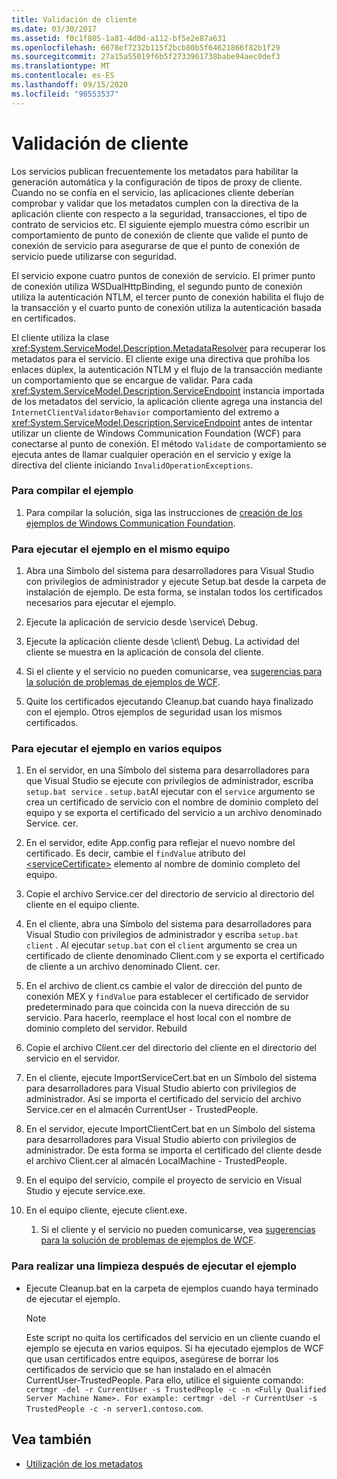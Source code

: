 ```yaml
---
title: Validación de cliente
ms.date: 03/30/2017
ms.assetid: f0c1f805-1a81-4d0d-a112-bf5e2e87a631
ms.openlocfilehash: 6678ef7232b115f2bcb80b5f64621866f82b1f29
ms.sourcegitcommit: 27a15a55019f6b5f2733961738babe94aec0def3
ms.translationtype: MT
ms.contentlocale: es-ES
ms.lasthandoff: 09/15/2020
ms.locfileid: "90553537"
---
```

# <a name="client-validation"></a>Validación de cliente
Los servicios publican frecuentemente los metadatos para habilitar la generación automática y la configuración de tipos de proxy de cliente. Cuando no se confía en el servicio, las aplicaciones cliente deberían comprobar y validar que los metadatos cumplen con la directiva de la aplicación cliente con respecto a la seguridad, transacciones, el tipo de contrato de servicios etc. El siguiente ejemplo muestra cómo escribir un comportamiento de punto de conexión de cliente que valide el punto de conexión de servicio para asegurarse de que el punto de conexión de servicio puede utilizarse con seguridad.  
  
 El servicio expone cuatro puntos de conexión de servicio. El primer punto de conexión utiliza WSDualHttpBinding, el segundo punto de conexión utiliza la autenticación NTLM, el tercer punto de conexión habilita el flujo de la transacción y el cuarto punto de conexión utiliza la autenticación basada en certificados.  
  
 El cliente utiliza la clase <xref:System.ServiceModel.Description.MetadataResolver> para recuperar los metadatos para el servicio. El cliente exige una directiva que prohíba los enlaces dúplex, la autenticación NTLM y el flujo de la transacción mediante un comportamiento que se encargue de validar. Para cada <xref:System.ServiceModel.Description.ServiceEndpoint> instancia importada de los metadatos del servicio, la aplicación cliente agrega una instancia del `InternetClientValidatorBehavior` comportamiento del extremo a <xref:System.ServiceModel.Description.ServiceEndpoint> antes de intentar utilizar un cliente de Windows Communication Foundation (WCF) para conectarse al punto de conexión. El método `Validate` de comportamiento se ejecuta antes de llamar cualquier operación en el servicio y exige la directiva del cliente iniciando `InvalidOperationExceptions`.  
  
### <a name="to-build-the-sample"></a>Para compilar el ejemplo  
  
1. Para compilar la solución, siga las instrucciones de [creación de los ejemplos de Windows Communication Foundation](building-the-samples.md).  
  
### <a name="to-run-the-sample-on-the-same-computer"></a>Para ejecutar el ejemplo en el mismo equipo  
  
1. Abra una Símbolo del sistema para desarrolladores para Visual Studio con privilegios de administrador y ejecute Setup.bat desde la carpeta de instalación de ejemplo. De esta forma, se instalan todos los certificados necesarios para ejecutar el ejemplo.  
  
2. Ejecute la aplicación de servicio desde \service\ Debug.  
  
3. Ejecute la aplicación cliente desde \client\ Debug. La actividad del cliente se muestra en la aplicación de consola del cliente.  
  
4. Si el cliente y el servicio no pueden comunicarse, vea [sugerencias para la solución de problemas de ejemplos de WCF](/previous-versions/dotnet/netframework-3.5/ms751511(v=vs.90)).  
  
5. Quite los certificados ejecutando Cleanup.bat cuando haya finalizado con el ejemplo. Otros ejemplos de seguridad usan los mismos certificados.  
  
### <a name="to-run-the-sample-across-computers"></a>Para ejecutar el ejemplo en varios equipos  
  
1. En el servidor, en una Símbolo del sistema para desarrolladores para que Visual Studio se ejecute con privilegios de administrador, escriba `setup.bat service` . `setup.bat`Al ejecutar con el `service` argumento se crea un certificado de servicio con el nombre de dominio completo del equipo y se exporta el certificado del servicio a un archivo denominado Service. cer.  
  
2. En el servidor, edite App.config para reflejar el nuevo nombre del certificado. Es decir, cambie el `findValue` atributo del [\<serviceCertificate>](../../configure-apps/file-schema/wcf/servicecertificate-of-clientcredentials-element.md) elemento al nombre de dominio completo del equipo.  
  
3. Copie el archivo Service.cer del directorio de servicio al directorio del cliente en el equipo cliente.  
  
4. En el cliente, abra una Símbolo del sistema para desarrolladores para Visual Studio con privilegios de administrador y escriba `setup.bat client` . Al ejecutar `setup.bat` con el `client` argumento se crea un certificado de cliente denominado Client.com y se exporta el certificado de cliente a un archivo denominado Client. cer.  
  
5. En el archivo de client.cs cambie el valor de dirección del punto de conexión MEX y `findValue` para establecer el certificado de servidor predeterminado para que coincida con la nueva dirección de su servicio. Para hacerlo, reemplace el host local con el nombre de dominio completo del servidor. Rebuild  
  
6. Copie el archivo Client.cer del directorio del cliente en el directorio del servicio en el servidor.  
  
7. En el cliente, ejecute ImportServiceCert.bat en un Símbolo del sistema para desarrolladores para Visual Studio abierto con privilegios de administrador. Así se importa el certificado del servicio del archivo Service.cer en el almacén CurrentUser - TrustedPeople.  
  
8. En el servidor, ejecute ImportClientCert.bat en un Símbolo del sistema para desarrolladores para Visual Studio abierto con privilegios de administrador. De esta forma se importa el certificado del cliente desde el archivo Client.cer al almacén LocalMachine - TrustedPeople.  
  
9. En el equipo del servicio, compile el proyecto de servicio en Visual Studio y ejecute service.exe.  
  
10. En el equipo cliente, ejecute client.exe.  
  
    1. Si el cliente y el servicio no pueden comunicarse, vea [sugerencias para la solución de problemas de ejemplos de WCF](/previous-versions/dotnet/netframework-3.5/ms751511(v=vs.90)).  
  
### <a name="to-clean-up-after-the-sample"></a>Para realizar una limpieza después de ejecutar el ejemplo  
  
- Ejecute Cleanup.bat en la carpeta de ejemplos cuando haya terminado de ejecutar el ejemplo.  
  
    > [!NOTE]
    > Este script no quita los certificados del servicio en un cliente cuando el ejemplo se ejecuta en varios equipos. Si ha ejecutado ejemplos de WCF que usan certificados entre equipos, asegúrese de borrar los certificados de servicio que se han instalado en el almacén CurrentUser-TrustedPeople. Para ello, utilice el siguiente comando: `certmgr -del -r CurrentUser -s TrustedPeople -c -n <Fully Qualified Server Machine Name>. For example: certmgr -del -r CurrentUser -s TrustedPeople -c -n server1.contoso.com`.  
  
## <a name="see-also"></a>Vea también

- [Utilización de los metadatos](../feature-details/using-metadata.md)
